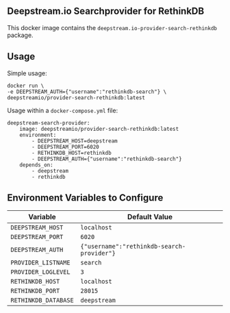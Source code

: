 Deepstream.io Searchprovider for RethinkDB
---

This docker image contains the `deepstream.io-provider-search-rethinkdb` package.

## Usage

Simple usage:

```
docker run \
-e DEEPSTREAM_AUTH={"username":"rethinkdb-search"} \
deepstreamio/provider-search-rethinkdb:latest
```

Usage within a `docker-compose.yml` file:

```
deepstream-search-provider:
    image: deepstreamio/provider-search-rethinkdb:latest
    environment:
        - DEEPSTREAM_HOST=deepstream
        - DEEPSTREAM_PORT=6020
        - RETHINKDB_HOST=rethinkdb
        - DEEPSTREAM_AUTH={"username":"rethinkdb-search"}
    depends_on:
        - deepstream
        - rethinkdb
```

## Environment Variables to Configure

| Variable | Default Value |
|---|---|
| `DEEPSTREAM_HOST` | `localhost` |
| `DEEPSTREAM_PORT` | `6020` |
| `DEEPSTREAM_AUTH` | `{"username":"rethinkdb-search-provider"}` |
| `PROVIDER_LISTNAME` | `search` |
| `PROVIDER_LOGLEVEL` | `3` |
| `RETHINKDB_HOST` | `localhost` |
| `RETHINKDB_PORT` | `28015` |
| `RETHINKDB_DATABASE` | `deepstream` |
